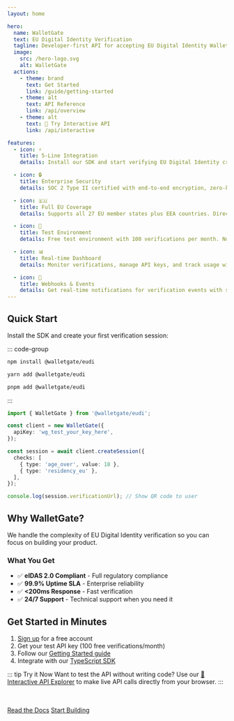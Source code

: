 ```yaml
---
layout: home

hero:
  name: WalletGate
  text: EU Digital Identity Verification
  tagline: Developer-first API for accepting EU Digital Identity Wallet credentials
  image:
    src: /hero-logo.svg
    alt: WalletGate
  actions:
    - theme: brand
      text: Get Started
      link: /guide/getting-started
    - theme: alt
      text: API Reference
      link: /api/overview
    - theme: alt
      text: 🔬 Try Interactive API
      link: /api/interactive

features:
  - icon: ⚡
    title: 5-Line Integration
    details: Install our SDK and start verifying EU Digital Identity credentials in minutes with just 5 lines of code.

  - icon: 🔒
    title: Enterprise Security
    details: SOC 2 Type II certified with end-to-end encryption, zero-knowledge architecture, and GDPR compliance by design.

  - icon: 🇪🇺
    title: Full EU Coverage
    details: Supports all 27 EU member states plus EEA countries. Direct integration with official EU LOTL infrastructure.

  - icon: 🎯
    title: Test Environment
    details: Free test environment with 100 verifications per month. No credit card required to get started.

  - icon: 📊
    title: Real-time Dashboard
    details: Monitor verifications, manage API keys, and track usage with our intuitive admin console.

  - icon: 🔔
    title: Webhooks & Events
    details: Get real-time notifications for verification events with secure HMAC-SHA256 signed webhooks.
---
```


## Quick Start

Install the SDK and create your first verification session:

::: code-group

```bash [npm]
npm install @walletgate/eudi
```

```bash [yarn]
yarn add @walletgate/eudi
```

```bash [pnpm]
pnpm add @walletgate/eudi
```

:::

```typescript
import { WalletGate } from '@walletgate/eudi';

const client = new WalletGate({
  apiKey: 'wg_test_your_key_here',
});

const session = await client.createSession({
  checks: [
    { type: 'age_over', value: 18 },
    { type: 'residency_eu' },
  ],
});

console.log(session.verificationUrl); // Show QR code to user
```

## Why WalletGate?

We handle the complexity of EU Digital Identity verification so you can focus on building your product.

### What You Get

- ✅ **eIDAS 2.0 Compliant** - Full regulatory compliance
- ✅ **99.9% Uptime SLA** - Enterprise reliability
- ✅ **<200ms Response** - Fast verification
- ✅ **24/7 Support** - Technical support when you need it

## Get Started in Minutes

1. [Sign up](https://walletgate.app/register) for a free account
2. Get your test API key (100 free verifications/month)
3. Follow our [Getting Started guide](/guide/getting-started)
4. Integrate with our [TypeScript SDK](/sdk/installation)

::: tip Try it Now
Want to test the API without writing code? Use our [🔬 Interactive API Explorer](/api/interactive) to make live API calls directly from your browser.
:::

<div class="vp-button-container" style="margin-top: 3rem;">
  <a href="/guide/getting-started" class="vp-button">Read the Docs</a>
  <a href="https://walletgate.app/register" class="vp-button alt">Start Building</a>
</div>
